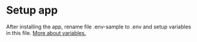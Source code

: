 # Setup app

After installing the app, rename file .env-sample to .env and setup variables in this file. 
[More about variables.](https://github.com/marderer/personal-finance/wiki/.env)